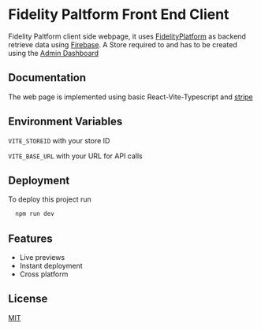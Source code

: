 # Fidelity Paltform Front End Client

Fidelity Paltform client side webpage, it uses [FidelityPlatform](https://github.com/zusby/LoyalityPlatform) as backend retrieve data using [Firebase](https://firebase.google.com/).
A Store required to and has to be created using the [Admin Dashboard](https://github.com/zusby/FidelityPlatformFO)

## Documentation

The web page is implemented using basic React-Vite-Typescript and [stripe](https://stripe.com/)

## Environment Variables

`VITE_STOREID` with your store ID

`VITE_BASE_URL` with your URL for API calls

## Deployment

To deploy this project run

```bash
  npm run dev
```

## Features

- Live previews
- Instant deployment
- Cross platform

## License

[MIT](https://choosealicense.com/licenses/mit/)
